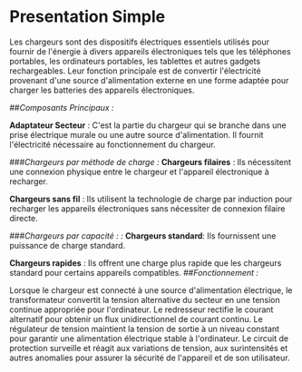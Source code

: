
# Presentation Simple

Les chargeurs sont des dispositifs électriques essentiels utilisés pour fournir de l'énergie à divers appareils électroniques tels que les téléphones portables, les ordinateurs portables, les tablettes et autres gadgets rechargeables. Leur fonction principale est de convertir l'électricité provenant d'une source d'alimentation externe en une forme adaptée pour charger les batteries des appareils électroniques.



##*Composants Principaux :*

**Adaptateur Secteur** : C'est la partie du chargeur qui se branche dans une prise électrique murale ou une autre source d'alimentation. Il fournit l'électricité nécessaire au fonctionnement du chargeur.



###*Chargeurs par méthode de charge  :*
**Chargeurs filaires** : Ils nécessitent une connexion physique entre le chargeur et l'appareil électronique à recharger.

**Chargeurs sans fil** : Ils utilisent la technologie de charge par induction pour recharger les appareils électroniques sans nécessiter de connexion filaire directe.

###*Chargeurs par capacité : :*
**Chargeurs standard**: Ils fournissent une puissance de charge standard.

**Chargeurs rapides** : Ils offrent une charge plus rapide que les chargeurs standard pour certains appareils compatibles.
##*Fonctionnement :*


Lorsque le chargeur est connecté à une source d'alimentation électrique, le transformateur convertit la tension alternative du secteur en une tension continue appropriée pour l'ordinateur.
Le redresseur rectifie le courant alternatif pour obtenir un flux unidirectionnel de courant continu.
Le régulateur de tension maintient la tension de sortie à un niveau constant pour garantir une alimentation électrique stable à l'ordinateur.
Le circuit de protection surveille et réagit aux variations de tension, aux surintensités et autres anomalies pour assurer la sécurité de l'appareil et de son utilisateur.